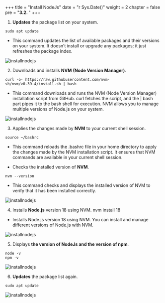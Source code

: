 +++
title = "Install NodeJs"
date = "r Sys.Date()"
weight = 2
chapter = false
pre = "<b>3.2. </b>"
+++

1. **Updates** the package list on your system.
```
sudo apt update
```

- This command updates the list of available packages and their versions on your system. It doesn’t install or upgrade any packages; it just refreshes the package index.

![installnodejs](/Deploying-a-Multi-Model-and-Multi-RAG-Powered-Chatbot-Using-AWS-CDK-on-AWS/images/3-setupproject/2-installnodejs/001-2-installnodejs.png?width=90pc)



2. Downloads and installs **NVM** **(Node Version Manager)**.
```
curl -o- https://raw.githubusercontent.com/nvm-sh/nvm/v0.39.4/install.sh | bash
```

- This command downloads and runs the NVM (Node Version Manager) installation script from GitHub. curl fetches the script, and the | bash part pipes it to the bash shell for execution. NVM allows you to manage multiple versions of Node.js on your system.


![installnodejs](/Deploying-a-Multi-Model-and-Multi-RAG-Powered-Chatbot-Using-AWS-CDK-on-AWS/images/3-setupproject/2-installnodejs/002-2-installnodejs.png?width=90pc)

3. Applies the changes made by **NVM** to your current shell session.

```
source ~/bashrc
```

- This command reloads the .bashrc file in your home directory to apply the changes made by the NVM installation script. It ensures that NVM commands are available in your current shell session.

- Checks the installed version of **NVM**.
```
nvm --version
```

   - This command checks and displays the installed version of NVM to verify that it has been installed correctly.

![installnodejs](/Deploying-a-Multi-Model-and-Multi-RAG-Powered-Chatbot-Using-AWS-CDK-on-AWS/images/3-setupproject/2-installnodejs/003-2-installnodejs.png?width=90pc)

4. Installs **Node.js** version 18 using NVM.
nvm install 18

- Installs Node.js version 18 using NVM. You can install and manage different versions of Node.js with NVM.

![installnodejs](/Deploying-a-Multi-Model-and-Multi-RAG-Powered-Chatbot-Using-AWS-CDK-on-AWS/images/3-setupproject/2-installnodejs/004-2-installnodejs.png?width=90pc)

5. Displays **the version of NodeJs and the version of npm**.
```
node -v
npm -v
```

![installnodejs](/Deploying-a-Multi-Model-and-Multi-RAG-Powered-Chatbot-Using-AWS-CDK-on-AWS/images/3-setupproject/2-installnodejs/005-2-installnodejs.png?width=90pc)

6. **Updates** the package list again.
```
sudo apt update
```

![installnodejs](/Deploying-a-Multi-Model-and-Multi-RAG-Powered-Chatbot-Using-AWS-CDK-on-AWS/images/3-setupproject/2-installnodejs/006-2-installnodejs.png?width=90pc)